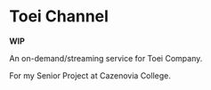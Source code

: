 Toei Channel
=====================

**WIP**

An on-demand/streaming service for Toei Company.

For my Senior Project at Cazenovia College.
